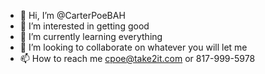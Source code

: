 - 👋 Hi, I’m @CarterPoeBAH
- 👀 I’m interested in getting good
- 🌱 I’m currently learning everything
- 💞️ I’m looking to collaborate on whatever you will let me
- 📫 How to reach me cpoe@take2it.com or 817-999-5978

<!---
CarterPoeBAH/CarterPoeBAH is a ✨ special ✨ repository because its `README.md` (this file) appears on your GitHub profile.
You can click the Preview link to take a look at your changes.
--->
